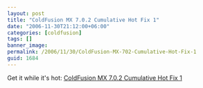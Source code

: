 ```yaml
---
layout: post
title: "ColdFusion MX 7.0.2 Cumulative Hot Fix 1"
date: "2006-11-30T21:12:00+06:00"
categories: [coldfusion]
tags: []
banner_image: 
permalink: /2006/11/30/ColdFusion-MX-702-Cumulative-Hot-Fix-1
guid: 1684
---
```


Get it while it's hot: <a href="http://www.adobe.com/cfusion/knowledgebase/index.cfm?id=kb400074&pss=rss_coldfusion_kb400074"> ColdFusion MX 7.0.2 Cumulative Hot Fix 1</a>